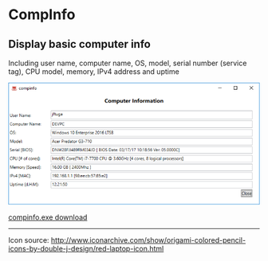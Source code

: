 # CompInfo

## Display basic computer info

Including user name, computer name, OS, model, serial number (service tag), CPU model, memory, IPv4 address and uptime

![compinfo output](compinfo/compinfo_screenshot.png) 

[compinfo.exe download](https://github.com/jftuga/compinfo/blob/master/compinfo/bin/Release/compinfo.exe)


____

Icon source: http://www.iconarchive.com/show/origami-colored-pencil-icons-by-double-j-design/red-laptop-icon.html

